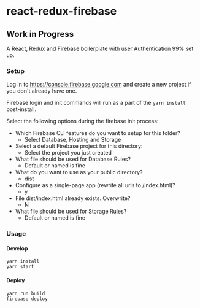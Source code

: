 # react-redux-firebase
## Work in Progress
A React, Redux and Firebase boilerplate with user Authentication 99% set up.

### Setup
Log in to https://console.firebase.google.com and create a new project if you don't already have one.

Firebase login and init commands will run as a part of the `yarn install` post-install.

Select the following options during the firebase init process:
* Which Firebase CLI features do you want to setup for this folder?
	* Select Database, Hosting and Storage
* Select a default Firebase project for this directory:
	* Select the project you just created
* What file should be used for Database Rules?
	* Default or named is fine
* What do you want to use as your public directory?
	* dist
* Configure as a single-page app (rewrite all urls to /index.html)?
	* y
* File dist/index.html already exists. Overwrite?
	* N
* What file should be used for Storage Rules?
	* Default or named is fine

### Usage
#### Develop
````
yarn install
yarn start
````

#### Deploy
````
yarn run build
firebase deploy
````
